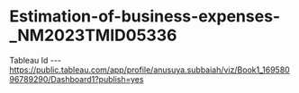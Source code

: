 # Estimation-of-business-expenses-_NM2023TMID05336
Tableau Id --- https://public.tableau.com/app/profile/anusuya.subbaiah/viz/Book1_16958096789290/Dashboard1?publish=yes
